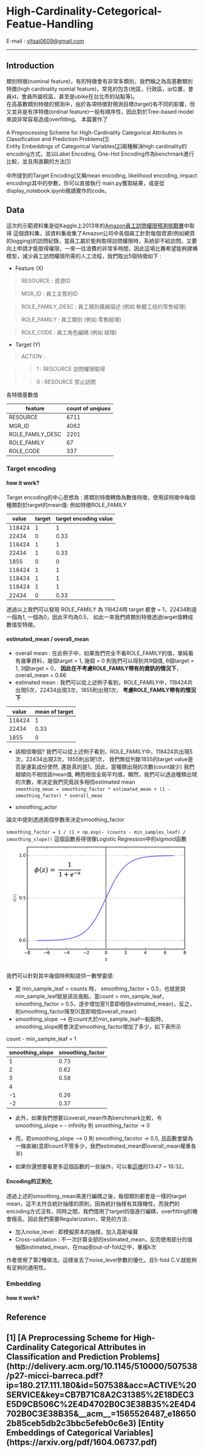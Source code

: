 # High-Cardinality-Cetegorical-Featue-Handling
E-mail : [yltsai0609@gmail.com](yltsai0609@gmail.com) <br>
**********************************************
## Introduction
類別特徵(nominal feature)，有的特徵會有非常多類別，我們稱之為高基數類別特徵(high cardinality nomial feature)，常見的包含(地區，行政區，ip位置，會員id，會員所屬校區，甚至是ubike在台北市的站點等)。<br>
在高基數類別特徵的預測中，由於各項特徵對預測目標(target)有不同的影響，但又並非是有序特徵(ordinal feature)一般有順序性，因此對於Tree-based model來說非常容易造成overfitting。
本篇實作了<br><br>
A Preprocessing Scheme for High-Cardinality Categorical
Attributes in Classification and Prediction Problems[[1]](#ref)<br>
Entity Embeddings of Categorical Variables[[2]](#ref)兩種解決high cardinality的encoding方式，並以Label Encoding, One-Hot Encoding作為benchmark進行比較，並且用直觀的方法[[1]](#ref)<br><br>
中所提到的Target Encoding(又稱mean encoding, likelihood encoding, impact encoding)其中的參數，你可以直接執行 main.py獲取結果，或是從display_notebook.ipynb閱讀實作的code。<br>

## Data

這次的示範資料集是從Kaggle上2013年的[Amazon員工訪問權限預測挑戰賽](https://www.kaggle.com/c/amazon-employee-access-challenge)中取得
這個資料集，該資料集收集了Amazon公司中各個員工針對每個資源(例如網頁的logging)的訪問紀錄，當員工屬於能夠取得訪問權限時，系統卻不給訪問，又要向上申請才能取得權限，一來一往浪費的非常多時間，因此這場比賽希望能夠建構模型，減少員工訪問權限所需的人工流程，我們取出5個特徵如下 :

* Feature (X)

> RESOURCE : 資源ID

> MGR_ID : 員工主管的ID 

> ROLE_FAMILY_DESC : 員工類別擴展描述 (例如 軟體工程的零售經理)

> ROLE_FAMILY : 員工類別 (例如 零售經理)

> ROLE_CODE : 員工角色編碼 (例如 經理)

* Target (Y)

> ACTION : 

 >> 1 : RESOURCE 訪問權限取得
 
 >> 0 : RESOURCE 禁止訪問
 
 各特徵基數值
 
 |feature|count of unqiues|
 |-------|----------------|
 |RESOURCE|6711|
 |MGR_ID|4062|
 |ROLE_FAMILY_DESC|2201|
 |ROLE_FAMILY|67|
 |ROLE_CODE|337|
 
 

### Target encoding
#### how it work?
Target encoding的中心思想為 :
將類別特徵轉換為數值特徵，使用該特徵中每個種類對於target的mean值:
例如特徵ROLE_FAMILY

|value|target|target encoding value|
|-----|------|---------------------|
|118424|1|1|
|22434|0|0.33|
|118424|1|1|
|22434|1|0.33|
|1855|0|0|
|118424|1|1|
|118424|1|1|
|118424|1|1|
|22434|0|0.33|

透過以上我們可以發現 ROLE_FAMILY 為 118424時 target 都會 = 1，22434則是一個為1, 一個為0，因此平均為0.5，
如此一來我們將類別特徵透過target值轉成數值型特徵。

#### estimated_mean / overall_mean

* overall mean : 在此例子中，如果我們完全不看ROLE_FAMILY的值，單純看有幾筆資料，幾個target = 1, 幾個 = 0
則我們可以得到共9個值, 6個target = 1, 3個target = 0， <b>因此在不考慮ROLE_FAMILY帶有的資訊的情況下</b>， overall_mean = 0.66
* estimated mean : 
我們可以從上述例子看到，ROLE_FAMILY中，118424共出現5次，22434出現3次，1855則出現1次，
<b>考慮ROLE_FAMILY帶有的情況下</b>

|value|mean of target|
|-----|--------------|
|118424|1|
|22434|0.33|
|1855|0|

* 該相信哪個?
我們可以從上述例子看到，ROLE_FAMILY中，118424共出現5次，22434出現3次，1855則出現1次，
我們無從判斷1855的target value是否是運氣成份使然, 還是真的是1，因此，當種類出現的次數(count越少)
我們越傾向不相信該mean值, 轉而相信全局平均值，顯然，我們可以透過種類出現的次數，來決定我們究竟該多相信estimated mean <br>
`smoothing_mean = smoothing_factor * estimated_mean + (1 - smoothing_factor) * overall_mean`

* smoothing_actor

論文中提到透過兩個參數來決定smoothing_factor

`smoothing_factor = 1 / (1 + np.exp(- (counts - min_samples_leaf) / smoothing_slope))`
這個函數長得很像Logistic Regression中的sigmoid函數<br>
![show image](sigmoid_function.png)

我們可以針對其中幾個特例點提供一數學靈感:

* 當 min_sample_leaf = counts 時， smoothing_factor = 0.5，也就是說 min_sample_leaf就是該反曲點，當count > min_sample_leaf，smoothing_factor > 0.5，逐步增加至1(意即相信estimated_mean)，反之，則smoothing_factor降至0(意即相信overall_mean)
* smoothing_slope --> 在count大於min_sample_leaf一點點時，smoothing_slope將會決定smoothing_factor增加了多少，如下表所示

count - min_sample_leaf = 1

|smoothing_slope|smoothing_factor|
|---------------|----------------|
|1| 0.73|
|2| 0.62|
|3| 0.58|
|4|| 0.56|
|-1| 0.26| 
|-2| 0.37|

* 此外，如果我們想要以overall_mean作為benchmark比較，令smoothing_slope = - infinilty 則 smoothing_factor -> 0
* 而，若smoothing_slope --> 0 則 smoothing_facotor -> 0.5, 且函數會變為一條直線(意即count不管多少，我們estimated_mean即overall_mean權重各半)

* 如果你還想要看更多這個函數的一些操作，可以看[這裡](https://www.youtube.com/watch?v=irkV4sYExX4&fbclid=IwAR3nd7_anJmxs3Esa096nlEr3-DDLGMoH5wIZD8W4BXU7ErZnoSDSEwhNe8)的13:47 ~ 16:32。
#### Encoding的正則化

透過上述的smoothing_mean來進行編碼之後，每個類別都會是一樣的target mean，這不太符合統計抽樣的原則，因為統計抽樣有其隨機性，而我們的encoding方式沒有，同時之間，我們借用了target的值進行編碼，overfitting的機會極高，因此我們需要Regularization，常見的方法 : 

* 加入noise_level : 即模擬原本的抽樣，加入高斯噪聲
* Cross-validation : 不一次計算全部的estimated_mean，反而使用部分的值抽取estimated_mean，在map到out-of-fold之中，重複k次

作者使用了第2種做法，這樣省去了noise_level參數的優化，且5-fold C.V.就能夠有足夠的通用性。

### Embedding
#### how it work?

<h2 id=ref> Reference <h2>
[1] [A Preprocessing Scheme for High-Cardinality Categorical
Attributes in Classification and Prediction Problems](http://delivery.acm.org/10.1145/510000/507538/p27-micci-barreca.pdf?ip=180.217.111.180&id=507538&acc=ACTIVE%20SERVICE&key=CB7B71C8A2C31385%2E18DEC3E5D9CB506C%2E4D4702B0C3E38B35%2E4D4702B0C3E38B35&__acm__=1565526487_e186502b85ceb5db2c3bbc5efeb0c6e3)
[Entity Embeddings of Categorical Variables](https://arxiv.org/pdf/1604.06737.pdf)

